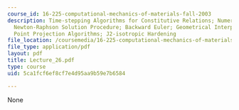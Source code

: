 ```yaml
---
course_id: 16-225-computational-mechanics-of-materials-fall-2003
description: Time-stepping Algorithms for Constitutive Relations; Numerical Quadrature;
  Newton-Raphson Solution Procedure; Backward Euler; Geometrical Interpretation; Closest
  Point Projection Algorithms; J2-isotropic Hardening
file_location: /coursemedia/16-225-computational-mechanics-of-materials-fall-2003/5ca1fcf6ef8cf7e4d95aa9b59e7b6584_Lecture_26.pdf
file_type: application/pdf
layout: pdf
title: Lecture_26.pdf
type: course
uid: 5ca1fcf6ef8cf7e4d95aa9b59e7b6584

---
```

None
